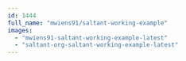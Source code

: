 ```yaml
---
id: 1444
full_name: "mwiens91/saltant-working-example"
images: 
  - "mwiens91-saltant-working-example-latest"
  - "saltant-org-saltant-working-example-latest"
---
```

